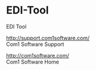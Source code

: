 # EDI-Tool
EDI Tool

http://support.com1software.com/ 
<BR>Com1 Software Support

http://com1software.com/
<BR>Com1 Software Home
